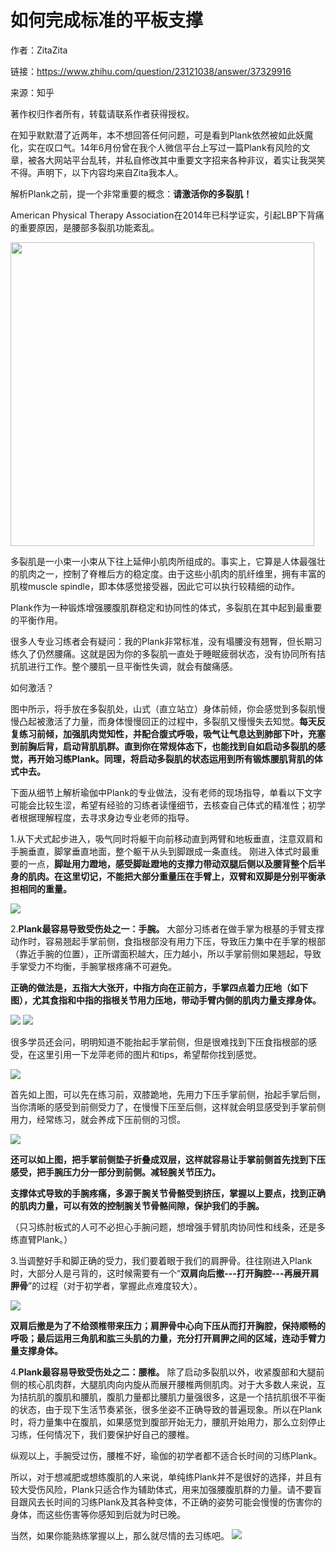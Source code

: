 # 如何完成标准的平板支撑

作者：ZitaZita

链接：https://www.zhihu.com/question/23121038/answer/37329916

来源：知乎

著作权归作者所有，转载请联系作者获得授权。

在知乎默默潜了近两年，本不想回答任何问题，可是看到Plank依然被如此妖魔化，实在叹口气。14年6月份曾在我个人微信平台上写过一篇Plank有风险的文章，被各大网站平台乱转，并私自修改其中重要文字招来各种非议，着实让我哭笑不得。声明下，以下内容均来自Zita我本人。

解析Plank之前，提一个非常重要的概念：**请激活你的多裂肌！**

American Physical Therapy Association在2014年已科学证实，引起LBP下背痛的重要原因，是腰部多裂肌功能紊乱。

<img src="https://pic4.zhimg.com/9ebad4e424ff33162394a10b2dfad2df_b.jpg" data-rawwidth="486" data-rawheight="283" class="origin_image zh-lightbox-thumb" width="486" data-original="https://pic4.zhimg.com/9ebad4e424ff33162394a10b2dfad2df_r.jpg">

多裂肌是一小束一小束从下往上延伸小肌肉所组成的。事实上，它算是人体最强壮的肌肉之一，控制了脊椎后方的稳定度。由于这些小肌肉的肌纤维里，拥有丰富的肌梭muscle spindle，即本体感觉接受器，因此它可以执行较精细的动作。

Plank作为一种锻炼增强腰腹肌群稳定和协同性的体式，多裂肌在其中起到最重要的平衡作用。

很多人专业习练者会有疑问：我的Plank非常标准，没有塌腰没有翘臀，但长期习练久了仍然腰痛。这就是因为你的多裂肌一直处于睡眠疲弱状态，没有协同所有拮抗肌进行工作。整个腰肌一旦平衡性失调，就会有酸痛感。

如何激活？

图中所示，将手放在多裂肌处，山式（直立站立）身体前倾，你会感觉到多裂肌慢慢凸起被激活了力量，而身体慢慢回正的过程中，多裂肌又慢慢失去知觉。**每天反复练习前倾，加强肌肉觉知性，并配合腹式呼吸，吸气让气息达到肺部下叶，充塞到前胸后背，启动背肌肌群。直到你在常规体态下，也能找到自如启动多裂肌的感觉，再开始习练Plank。同理，将启动多裂肌的状态运用到所有锻炼腰肌背肌的体式中去。**


下面从细节上解析瑜伽中Plank的专业做法，没有老师的现场指导，单看以下文字可能会比较生涩，希望有经验的习练者读懂细节，去核查自己体式的精准性；初学者根据理解程度，去寻求身边专业老师的指导。

1.从下犬式起步进入，吸气同时将躯干向前移动直到两臂和地板垂直，注意双肩和手腕垂直，脚掌垂直地面，整个躯干从头到脚跟成一条直线。
刚进入体式时最重要的一点，**脚趾用力蹬地，感受脚趾蹬地的支撑力带动双腿后侧以及腰背整个后半身的肌肉。在这里切记，不能把大部分重量压在手臂上，双臂和双脚是分别平衡承担相同的重量。**

<img src="https://pic3.zhimg.com/096c7c9cec0186b1378a8b49fe8d7cb6_b.jpg" data-rawwidth="513" data-rawheight="332">

2.**Plank最容易导致受伤处之一：手腕。**
大部分习练者在做手掌为根基的手臂支撑动作时，容易翘起手掌前侧，食指根部没有用力下压，导致压力集中在手掌的根部（靠近手腕的位置），正所谓面积越大，压力越小，所以手掌前侧如果翘起，导致手掌受力不均衡，手腕掌根疼痛不可避免。

**正确的做法是，五指大大张开，中指方向在正前方，手掌四点着力圧地（如下图），尤其食指和中指的指根关节用力压地，带动手臂内侧的肌肉力量支撑身体。**

<img src="https://pic2.zhimg.com/5972f15e535d9106b57bf0a2906d06c5_b.jpg" data-rawwidth="464" data-rawheight="600">
<img src="https://pic4.zhimg.com/383e988ef6374b909d9afb45e7af69d7_b.jpg" data-rawwidth="584" data-rawheight="435">

很多学员还会问，明明知道不能抬起手掌前侧，但是很难找到下压食指根部的感受，在这里引用一下龙萍老师的图片和tips，希望帮你找到感觉。

<img src="https://pic2.zhimg.com/e35feb2e2ccb4d28085b582d969eefd5_b.jpg" data-rawwidth="533" data-rawheight="400">

首先如上图，可以先在练习前，双膝跪地，先用力下压手掌前侧，抬起手掌后侧，当你清晰的感受到前侧受力了，在慢慢下压至后侧，这样就会明显感受到手掌前侧用力，经常练习，就会养成下压前侧的习惯。

<img src="https://pic1.zhimg.com/67fbf28676e69153ed22af4ff0862174_b.jpg" data-rawwidth="533" data-rawheight="400">

**还可以如上图，把手掌前侧垫子折叠成双层，这样就容易让手掌前侧首先找到下压感受，把手腕压力分一部分到前侧。减轻腕关节压力。**

**支撑体式导致的手腕疼痛，多源于腕关节骨骼受到挤压，掌握以上要点，找到正确的肌肉力量，可以有效的控制腕关节骨骼间隙，保护我们的手腕。**

（只习练肘板式的人可不必担心手腕问题，想增强手臂肌肉协同性和线条，还是多练直臂Plank。）

3.当调整好手和脚正确的受力，我们要着眼于我们的肩胛骨。往往刚进入Plank时，大部分人是弓背的，这时候需要有一个“**双肩向后撤---打开胸腔---再展开肩胛骨**”的过程（对于初学者，掌握此点难度较大）。

<img src="https://pic2.zhimg.com/b5b84d71b2b64921648b598be3819855_b.jpg" data-rawwidth="640" data-rawheight="569">

**双肩后撤是为了不给颈椎带来压力；肩胛骨中心向下压从而打开胸腔，保持顺畅的呼吸；最后运用三角肌和肱三头肌的力量，充分打开肩胛之间的区域，连动手臂力量支撑身体。**

4.**Plank最容易导致受伤处之二：腰椎。**
除了启动多裂肌以外，收紧腹部和大腿前侧的核心肌肉群，大腿肌肉向内旋从而展开腰椎两侧肌肉。对于大多数人来说，互为拮抗肌的腹肌和腰肌，腹肌力量都比腰肌力量强很多，这是一个拮抗肌很不平衡的状态，由于现下生活节奏紧张，很多坐姿不正确导致的普遍现象。所以在Plank时，将力量集中在腹肌，如果感觉到腹部开始无力，腰肌开始用力，那么立刻停止习练，任何情况下，我们要保护好自己的腰椎。

纵观以上，手腕受过伤，腰椎不好，瑜伽的初学者都不适合长时间的习练Plank。

所以，对于想减肥或想练腹肌的人来说，单纯练Plank并不是很好的选择，并且有较大受伤风险，Plank只适合作为辅助体式，用来加强腰腹肌群的力量。请不要盲目跟风去长时间的习练Plank及其各种变体，不正确的姿势可能会慢慢的伤害你的身体，而这些伤害等你感知到后就为时已晚。

当然，如果你能熟练掌握以上，那么就尽情的去习练吧。
<img src="https://pic1.zhimg.com/d1ae7aaab9655af19c1c1ad5082994bc_b.jpg" data-rawwidth="500" data-rawheight="707">
